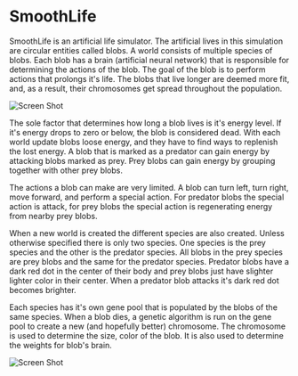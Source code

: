 SmoothLife
==========
SmoothLife is an artificial life simulator. The artificial lives in this simulation are circular entities called blobs. A world consists of multiple species of blobs. Each blob has a brain (artificial neural network) that is responsible for determining the actions of the blob. The goal of the blob is to perform actions that prolongs it's life. The blobs that live longer are deemed more fit, and, as a result, their chromosomes get spread throughout the population.

![Screen Shot](https://raw.github.com/xuset/SmoothLife/master/screenShot1.png)

The sole factor that determines how long a blob lives is it's energy level. If it's energy drops to zero or below, the blob is considered dead. With each world update blobs loose energy, and they have to find ways to replenish the lost energy. A blob that is marked as a predator can gain energy by attacking blobs marked as prey. Prey blobs can gain energy by grouping together with other prey blobs.

The actions a blob can make are very limited. A blob can turn left, turn right, move forward, and perform a special action. For predator blobs the special action is attack, for prey blobs the special action is regenerating energy from nearby prey blobs.

When a new world is created the different species are also created. Unless otherwise specified there is only two species. One species is the prey species and the other is the predator species. All blobs in the prey species are prey blobs and the same for the predator species. Predator blobs have a dark red dot in the center of their body and prey blobs just have slighter lighter color in their center. When a predator blob attacks it's dark red dot becomes brighter.

Each species has it's own gene pool that is populated by the blobs of the same species. When a blob dies, a genetic algorithm is run on the gene pool to create a new (and hopefully better) chromosome. The chromosome is used to determine the size, color of the blob. It is also used to determine the weights for blob's brain.

![Screen Shot](https://raw.github.com/xuset/SmoothLife/master/screenShot2.png)
